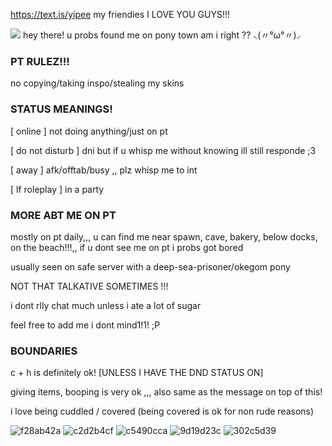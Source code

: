 https://text.is/yipee my friendies I LOVE YOU GUYS!!!

![](https://watermelon.crd.co/assets/images/gallery05/dba95250.gif?v=ab2f6a73) hey there! u probs found me on pony town am i right ??  	⸜(〃°ω°〃)⸝

###  PT RULEZ!!! 


no copying/taking inspo/stealing my skins

### STATUS MEANINGS!

[ online ] not doing anything/just on pt 

[ do not disturb ] dni but if u whisp me without knowing ill still responde ;3

[ away ] afk/offtab/busy ,, plz whisp me to int

[ lf roleplay ] in a party

### MORE ABT ME ON PT

mostly on pt daily,,,  u can find me near spawn, cave, bakery, below docks, on the beach!!!,,  if u dont see me on pt i probs got bored

usually seen on safe server with a deep-sea-prisoner/okegom pony

NOT THAT TALKATIVE SOMETIMES !!!

i dont rlly chat much unless i ate a lot of sugar

feel free to add me i dont mind1!1! ;P
### BOUNDARIES 

c + h is definitely ok! [UNLESS I HAVE THE DND STATUS ON]

giving items, booping is very ok  ,,, also same as the message on top of this!

i love being cuddled / covered (being covered is ok for non rude reasons)


![f28ab42a](https://github.com/kyubao/kyubao/assets/144448426/5dfda7de-cc83-4352-b270-1bb75a3d53a2)
![c2d2b4cf](https://github.com/kyubao/kyubao/assets/144448426/cf4a7bac-2d9c-4284-b760-c1997a1866f9)
![c5490cca](https://github.com/kyubao/kyubao/assets/144448426/6549b4ff-14a2-4060-bef9-3ca1d3237bb9)
![9d19d23c](https://github.com/kyubao/kyubao/assets/144448426/5e2ef9f5-7352-4acb-b271-6e6a2913a796)
![302c5d39](https://github.com/kyubao/kyubao/assets/144448426/0a328250-9a8f-4148-a589-568d6c771423)
